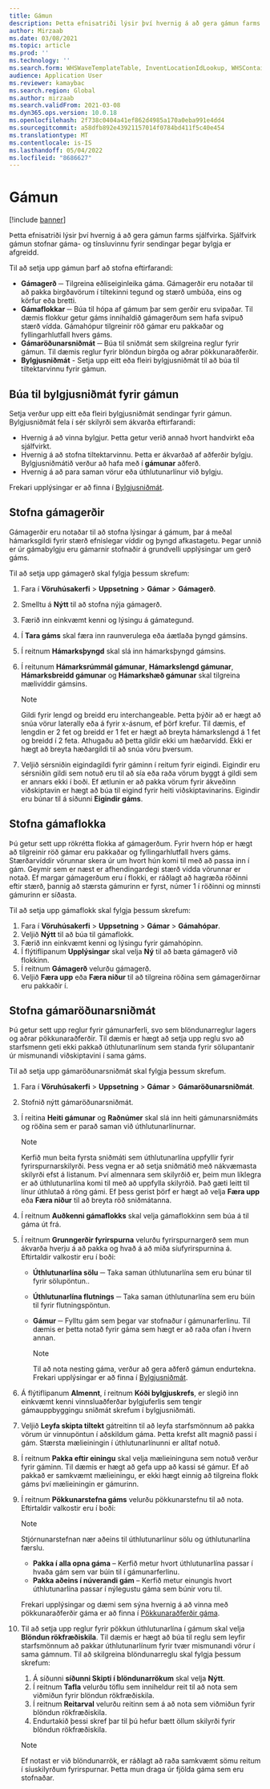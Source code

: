 ```yaml
---
title: Gámun
description: Þetta efnisatriði lýsir því hvernig á að gera gámun farms sjálfvirka. Sjálfvirk gámun stofnar gáma- og tínsluvinnu fyrir sendingar þegar bylgja er afgreidd.
author: Mirzaab
ms.date: 03/08/2021
ms.topic: article
ms.prod: ''
ms.technology: ''
ms.search.form: WHSWaveTemplateTable, InventLocationIdLookup, WHSContainerType, WHSContainerGroup, WHSContainerizationTable, WHSContainerizationBreak, WHSCreateContainerBreak, WHSContainerStructure, WHSContainerTable, WHSContainerizatonHistory, WHSContainerPackingPolicyChange, WHSManifestShipmentContainers, WHSAllowedContainerTypeGroup, WHSPostMethod, WHSContainerCreateDialog, WHSContainerCloseDiag, WHSContainer
audience: Application User
ms.reviewer: kamaybac
ms.search.region: Global
ms.author: mirzaab
ms.search.validFrom: 2021-03-08
ms.dyn365.ops.version: 10.0.18
ms.openlocfilehash: 2f738c0404a41ef862d4985a170a0eba991e4dd4
ms.sourcegitcommit: a58dfb892e43921157014f0784bd411f5c40e454
ms.translationtype: MT
ms.contentlocale: is-IS
ms.lasthandoff: 05/04/2022
ms.locfileid: "8686627"
---
```

# <a name="containerization"></a>Gámun

[!include [banner](../includes/banner.md)]

Þetta efnisatriði lýsir því hvernig á að gera gámun farms sjálfvirka. Sjálfvirk gámun stofnar gáma- og tínsluvinnu fyrir sendingar þegar bylgja er afgreidd.

Til að setja upp gámun þarf að stofna eftirfarandi:

- **Gámagerð** ─ Tilgreina eðliseiginleika gáma. Gámagerðir eru notaðar til að pakka birgðavörum í tiltekinni tegund og stærð umbúða, eins og körfur eða bretti.
- **Gámaflokkar** ─ Búa til hópa af gámum þar sem gerðir eru svipaðar. Til dæmis flokkur getur gáms innihaldið gámagerðum sem hafa svipuð stærð vídda. Gámahópur tilgreinir röð gámar eru pakkaðar og fyllingarhlutfall hvers gáms.
- **Gámaröðunarsniðmát** ─ Búa til sniðmát sem skilgreina reglur fyrir gámun. Til dæmis reglur fyrir blöndun birgða og aðrar pökkunaraðferðir.
- **Bylgjusniðmát** - Setja upp eitt eða fleiri bylgjusniðmát til að búa til tiltektarvinnu fyrir gámun.

## <a name="create-wave-templates-for-containerization"></a>Búa til bylgjusniðmát fyrir gámun

Setja verður upp eitt eða fleiri bylgjusniðmát sendingar fyrir gámun. Bylgjusniðmát fela í sér skilyrði sem ákvarða eftirfarandi:

- Hvernig á að vinna bylgjur. Þetta getur verið annað hvort handvirkt eða sjálfvirkt.
- Hvernig á að stofna tiltektarvinnu. Þetta er ákvarðað af aðferðir bylgju. Bylgjusniðmátið verður að hafa með í **gámunar** aðferð.
- Hvernig á að para saman vörur eða úthlutunarlínur við bylgju.

Frekari upplýsingar er að finna í [Bylgjusniðmát](wave-templates.md).

## <a name="create-container-types"></a>Stofna gámagerðir

Gámagerðir eru notaðar til að stofna lýsingar á gámum, þar á meðal hámarksgildi fyrir stærð efnislegar víddir og þyngd afkastagetu. Þegar unnið er úr gámabylgju eru gámarnir stofnaðir á grundvelli upplýsingar um gerð gáms.

Til að setja upp gámagerð skal fylgja þessum skrefum:

1. Fara í **Vöruhúsakerfi** \> **Uppsetning** \> **Gámar** \> **Gámagerð**.
1. Smelltu á **Nýtt** til að stofna nýja gámagerð.
1. Færið inn einkvæmt kenni og lýsingu á gámategund.
1. Í **Tara gáms** skal færa inn raunverulega eða áætlaða þyngd gámsins.
1. Í reitnum **Hámarksþyngd** skal slá inn hámarksþyngd gámsins.
1. Í reitunum **Hámarksrúmmál gámunar**, **Hámarkslengd gámunar**, **Hámarksbreidd gámunar** og **Hámarkshæð gámunar** skal tilgreina mælivíddir gámsins.

    > [!NOTE]
    > Gildi fyrir lengd og breidd eru interchangeable. Þetta þýðir að er hægt að snúa vörur laterally eða á fyrir x-ásnum, ef þörf krefur. Til dæmis, ef lengdin er 2 fet og breidd er 1 fet er hægt að breyta hámarkslengd á 1 fet og breidd í 2 feta. Athugaðu að þetta gildir ekki um hæðarvídd. Ekki er hægt að breyta hæðargildi til að snúa vöru þversum.

1. Veljið sérsniðin eigindagildi fyrir gáminn í reitum fyrir eigindi. Eigindir eru sérsniðin gildi sem notuð eru til að sía eða raða vörum byggt á gildi sem er annars ekki í boði. Ef ætlunin er að pakka vörum fyrir ákveðinn viðskiptavin er hægt að búa til eigind fyrir heiti viðskiptavinarins. Eigindir eru búnar til á síðunni **Eigindir gáms**.

## <a name="create-container-groups"></a>Stofna gámaflokka

Þú getur sett upp rökrétta flokka af gámagerðum. Fyrir hvern hóp er hægt að tilgreinir röð gámar eru pakkaðar og fyllingarhlutfall hvers gáms. Stærðarvíddir vörunnar skera úr um hvort hún komi til með að passa inn í gám. Geymir sem er næst er afhendingardegi stærð vídda vörunnar er notað. Ef margar gámagerðum eru í flokki, er ráðlagt að hagræða röðinni eftir stærð, þannig að stærsta gámurinn er fyrst, númer 1 í röðinni og minnsti gámurinn er síðasta.

Til að setja upp gámaflokk skal fylgja þessum skrefum:

1. Fara í **Vöruhúsakerfi** \> **Uppsetning** \> **Gámar** \> **Gámahópar**.
1. Veljið **Nýtt** til að búa til gámaflokk.
1. Færið inn einkvæmt kenni og lýsingu fyrir gámahópinn.
1. Í flýtiflipanum **Upplýsingar** skal velja **Ný** til að bæta gámagerð við flokkinn.
1. Í reitnum **Gámagerð** velurðu gámagerð.
1. Veljið **Færa upp** eða **Færa niður** til að tilgreina röðina sem gámagerðirnar eru pakkaðir í.

## <a name="create-container-build-templates"></a>Stofna gámaröðunarsniðmát

Þú getur sett upp reglur fyrir gámunarferli, svo sem blöndunarreglur lagers og aðrar pökkunaraðferðir. Til dæmis er hægt að setja upp reglu svo að starfsmenn geti ekki pakkað úthlutunarlínum sem standa fyrir sölupantanir úr mismunandi viðskiptavini í sama gáms.

Til að setja upp gámaröðunarsniðmát skal fylgja þessum skrefum.

1. Fara í **Vöruhúsakerfi** \> **Uppsetning** \> **Gámar** \> **Gámaröðunarsniðmát**.
1. Stofnið nýtt gámaröðunarsniðmát.
1. Í reitina **Heiti gámunar** og **Raðnúmer** skal slá inn heiti gámunarsniðmáts og röðina sem er parað saman við úthlutunarlínurnar.

    > [!NOTE]
    > Kerfið mun beita fyrsta sniðmáti sem úthlutunarlína uppfyllir fyrir fyrirspurnarskilyrði. Þess vegna er að setja sniðmátið með nákvæmasta skilyrði efst á listanum. Því almennara sem skilyrðið er, þeim mun líklegra er að úthlutunarlína komi til með að uppfylla skilyrðið. Það gæti leitt til línur úthlutað á röng gámi. Ef þess gerist þörf er hægt að velja **Færa upp** eða **Færa niður** til að breyta röð sniðmátanna.

1. Í reitnum **Auðkenni gámaflokks** skal velja gámaflokkinn sem búa á til gáma út frá.
1. Í reitnum **Grunngerðir fyrirspurna** velurðu fyrirspurnargerð sem mun ákvarða hverju á að pakka og hvað á að miða síufyrirspurnina á. Eftirtaldir valkostir eru í boði:

      - **Úthlutunarlína sölu** ─ Taka saman úthlutunarlína sem eru búnar til fyrir sölupöntun..
      - **Úthlutunarlína flutnings** ─ Taka saman úthlutunarlína sem eru búin til fyrir flutningspöntun.
      - **Gámur** ─ Fylltu gám sem þegar var stofnaður í gámunarferlinu. Til dæmis er þetta notað fyrir gáma sem hægt er að raða ofan í hvern annan.

        > [!NOTE]
        > Til að nota nesting gáma, verður að gera aðferð gámun endurtekna. Frekari upplýsingar er að finna í [Bylgjusniðmát](wave-templates.md).

1. Á flýtiflipanum **Almennt**, í reitnum **Kóði bylgjuskrefs**, er slegið inn einkvæmt kenni vinnsluaðferðar bylgjuferlis sem tengir gámauppbyggingu sniðmát skrefum í bylgjusniðmáti.
1. Veljið **Leyfa skipta tiltekt** gátreitinn til að leyfa starfsmönnum að pakka vörum úr vinnupöntun í aðskildum gáma. Þetta krefst allt magnið passi í gám. Stærsta mælieiningin í úthlutunarlínunni er alltaf notuð.
1. Í reitnum **Pakka eftir einingu** skal velja mælieininguna sem notuð verður fyrir gáminn. Til dæmis er hægt að gefa upp að kassi sé gámur. Ef að pakkað er samkvæmt mælieiningu, er ekki hægt einnig að tilgreina flokk gáms því mælieiningin er gámurinn.
1. Í reitnum **Pökkunarstefna gáms** velurðu pökkunarstefnu til að nota. Eftirtaldir valkostir eru í boði:

    > [!NOTE]
    > Stjórnunarstefnan nær aðeins til úthlutunarlínur sölu og úthlutunarlína færslu.

      - **Pakka í alla opna gáma** – Kerfið metur hvort úthlutunarlína passar í hvaða gám sem var búin til í gámunarferlinu.
      - **Pakka aðeins í núverandi gám** – Kerfið metur einungis hvort úthlutunarlína passar í nýlegustu gáma sem búnir voru til.

    Frekari upplýsingar og dæmi sem sýna hvernig á að vinna með pökkunaraðferðir gáma er að finna í [Pökkunaraðferðir gáma](container-packing-strategy-overview.md).

1. Til að setja upp reglur fyrir pökkun úthlutunarlína í gámum skal velja **Blöndun rökfræðiskila**. Til dæmis er hægt að búa til reglu sem leyfir starfsmönnum að pakkar úthlutunarlínum fyrir tvær mismunandi vörur í sama gámnum. Til að skilgreina blöndunarreglu skal fylgja þessum skrefum:

    1. Á síðunni **síðunni Skipti í blöndunarrökum** skal velja **Nýtt**.
    1. Í reitnum **Tafla** velurðu töflu sem inniheldur reit til að nota sem viðmiðun fyrir blöndun rökfræðiskila.
    1. Í reitnum **Reitarval** velurðu reitinn sem á að nota sem viðmiðun fyrir blöndun rökfræðiskila.
    1. Endurtakið þessi skref þar til þú hefur bætt öllum skilyrði fyrir blöndun rökfræðiskila.

    > [!NOTE]
    > Ef notast er við blöndunarrök, er ráðlagt að raða samkvæmt sömu reitum í síuskilyrðum fyrirspurnar. Þetta mun draga úr fjölda gáma sem eru stofnaðar.

